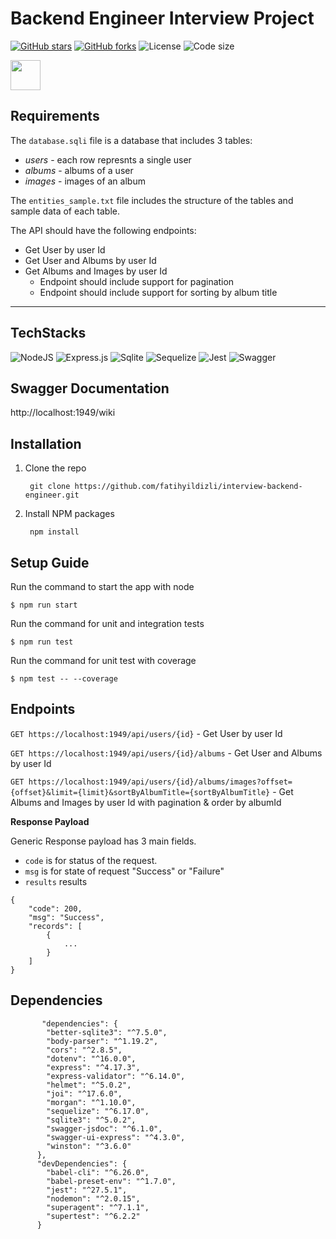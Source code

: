 # Backend Engineer Interview Project

[![GitHub stars](https://img.shields.io/github/stars/fatihyildizli/interview-backend-engineer.svg)](https://github.com/fatihyildizli/interview-backend-engineer/stargazers)
[![GitHub forks](https://img.shields.io/github/forks/fatihyildizli/interview-backend-engineer.svg)](https://github.com/fatihyildizli/interview-backend-engineer/network/members)
![License](https://img.shields.io/github/license/fatihyildizli/interview-backend-engineer)
![Code size](https://img.shields.io/github/repo-size/fatihyildizli/interview-backend-engineer)

<img src="assets/adidas-favicon.ico" width="48">

## Requirements
The `database.sqli` file is a database that includes 3 tables:
- *users* - each row represnts a single user
- *albums* - albums of a user
- *images* - images of an album

The `entities_sample.txt` file includes the structure of the tables and sample data of each table.

The API should have the following endpoints:
- Get User by user Id
- Get User and Albums by user Id
- Get Albums and Images by user Id
    - Endpoint should include support for pagination
    - Endpoint should include support for sorting by album title

-----

## TechStacks

![NodeJS](https://img.shields.io/badge/node.js-6DA55F?style=for-the-badge&logo=node.js&logoColor=white) ![Express.js](https://img.shields.io/badge/express.js-%23404d59.svg?style=for-the-badge&logo=express&logoColor=%2361DAFB)
![Sqlite](https://img.shields.io/badge/sqlite-%2307405e.svg?style=for-the-badge&logo=sqlite&logoColor=white) ![Sequelize](https://img.shields.io/badge/Sequelize-52B0E7?style=for-the-badge&logo=Sequelize&logoColor=white) ![Jest](https://img.shields.io/badge/-jest-%23C21325?style=for-the-badge&logo=jest&logoColor=white) ![Swagger](https://img.shields.io/badge/-Swagger-%23Clojure?style=for-the-badge&logo=swagger&logoColor=white) 


## Swagger Documentation 

http://localhost:1949/wiki

## Installation
1. Clone the repo 
   ```
    git clone https://github.com/fatihyildizli/interview-backend-engineer.git
   ```
2. Install NPM packages
   ```
    npm install
   ```
   
## Setup Guide
Run the command to start the app with node
   ```
  $ npm run start
   ```

Run the command for unit and integration tests
   ```
  $ npm run test
   ```

Run the command for unit test with coverage 
 ```
$ npm test -- --coverage
 ```
## Endpoints

`GET https://localhost:1949/api/users/{id}` -  Get User by user Id

`GET https://localhost:1949/api/users/{id}/albums` - Get User and Albums by user Id

`GET https://localhost:1949/api/users/{id}/albums/images?offset={offset}&limit={limit}&sortByAlbumTitle={sortByAlbumTitle}` - Get Albums and Images by user Id with pagination & order by albumId

**Response Payload**

Generic Response payload has 3 main fields.
 -  ```code``` is for status of the request.
 -  ```msg```  is for state of request "Success" or "Failure"
 - ```results``` results 

```
{
    "code": 200,
    "msg": "Success",
    "records": [
        {
            ...
        }
    ]
}
```

## Dependencies
```
       "dependencies": {
        "better-sqlite3": "^7.5.0",
        "body-parser": "^1.19.2",
        "cors": "^2.8.5",
        "dotenv": "^16.0.0",
        "express": "^4.17.3",
        "express-validator": "^6.14.0",
        "helmet": "^5.0.2",
        "joi": "^17.6.0",
        "morgan": "^1.10.0",
        "sequelize": "^6.17.0",
        "sqlite3": "^5.0.2",
        "swagger-jsdoc": "^6.1.0",
        "swagger-ui-express": "^4.3.0",
        "winston": "^3.6.0"
      },
      "devDependencies": {
        "babel-cli": "^6.26.0",
        "babel-preset-env": "^1.7.0",
        "jest": "^27.5.1",
        "nodemon": "^2.0.15",
        "superagent": "^7.1.1",
        "supertest": "^6.2.2"
      }
```